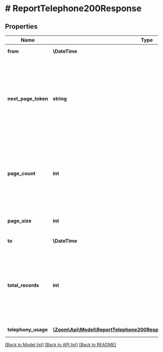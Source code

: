 # # ReportTelephone200Response

## Properties

Name | Type | Description | Notes
------------ | ------------- | ------------- | -------------
**from** | **\DateTime** | Start date for this report. | [optional]
**next_page_token** | **string** | The next page token is used to paginate through large result sets. A next page token will be returned whenever the set of available results exceeds the current page size. The expiration period for this token is 15 minutes. | [optional]
**page_count** | **int** | The number of pages returned for the request made. This field does **not** return if the &#x60;query_date_type&#x60; parameter is the &#x60;meeting_start_time&#x60; or &#x60;meeting_end_time&#x60; value. | [optional]
**page_size** | **int** | The number of records returned with a single API call. | [optional]
**to** | **\DateTime** | End date for this report. | [optional]
**total_records** | **int** | The total number of all the records available across pages. This field does **not** return if the &#x60;query_date_type&#x60; parameter is the &#x60;meeting_start_time&#x60; or &#x60;meeting_end_time&#x60; value. | [optional]
**telephony_usage** | [**\Zoom\Api\Model\ReportTelephone200ResponseAllOf1TelephonyUsageInner[]**](ReportTelephone200ResponseAllOf1TelephonyUsageInner.md) | Array of telephony objects. | [optional]

[[Back to Model list]](../../README.md#models) [[Back to API list]](../../README.md#endpoints) [[Back to README]](../../README.md)
